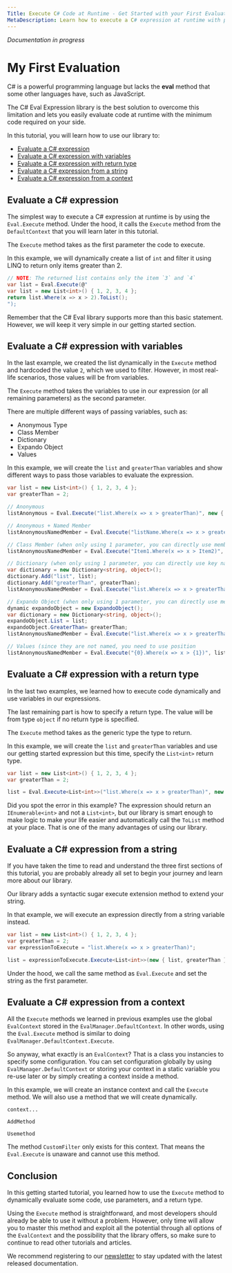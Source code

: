 ```yaml
---
Title: Execute C# Code at Runtime - Get Started with your First Evaluation
MetaDescription: Learn how to execute a C# expression at runtime with parameter, return type, and from a dynamic string expression.
---
```


_Documentation in progress_

# My First Evaluation

C# is a powerful programming language but lacks the **eval** method that some other languages have, such as JavaScript.

The C# Eval Expression library is the best solution to overcome this limitation and lets you easily evaluate code at runtime with the minimum code required on your side.

In this tutorial, you will learn how to use our library to:

- [Evaluate a C# expression](#)
- [Evaluate a C# expression with variables](#)
- [Evaluate a C# expression with return type](#)
- [Evaluate a C# expression from a string](#)
- [Evaluate a C# expression from a context](#)

## Evaluate a C# expression

The simplest way to execute a C# expression at runtime is by using the `Eval.Execute` method. Under the hood, it calls the `Execute` method from the `DefaultContext` that you will learn later in this tutorial.

The `Execute` method takes as the first parameter the code to execute. 

In this example, we will dynamically create a list of `int` and filter it using LINQ to return only items greater than 2. 

```csharp
// NOTE: The returned list contains only the item `3` and `4`
var list = Eval.Execute(@"
var list = new List<int>() { 1, 2, 3, 4 };
return list.Where(x => x > 2).ToList();
");
```

Remember that the C# Eval library supports more than this basic statement. However, we will keep it very simple in our getting started section.

## Evaluate a C# expression with variables

In the last example, we created the list dynamically in the `Execute` method and hardcoded the value `2`, which we used to filter. However, in most real-life scenarios, those values will be from variables.

The `Execute` method takes the variables to use in our expression (or all remaining parameters) as the second parameter.

There are multiple different ways of passing variables, such as:

- Anonymous Type
- Class Member
- Dictionary
- Expando Object
- Values

In this example, we will create the `list` and `greaterThan` variables and show different ways to pass those variables to evaluate the expression.

```csharp
var list = new List<int>() { 1, 2, 3, 4 };
var greaterThan = 2;

// Anonymous
listAnonymous = Eval.Execute("list.Where(x => x > greaterThan)", new { list, greaterThan });

// Anonymous + Named Member
listAnonymousNamedMember = Eval.Execute("listName.Where(x => x > greaterThanName)", new { listName = list, greaterThanName = greaterThan });

// Class Member (when only using 1 parameter, you can directly use member name)
listAnonymousNamedMember = Eval.Execute("Item1.Where(x => x > Item2)", new Tuple<List<int>, int>(list, greaterThan));

// Dictionary (when only using 1 parameter, you can directly use key name)
var dictionary = new Dictionary<string, object>();
dictionary.Add("list", list);
dictionary.Add("greaterThan", greaterThan);
listAnonymousNamedMember = Eval.Execute("list.Where(x => x > greaterThan)", dictionary);

// Expando Object (when only using 1 parameter, you can directly use member name)
dynamic expandoObject = new ExpandoObject();
var dictionary = new Dictionary<string, object>();
expandoObject.List = list;
expandoObject.GreaterThan= greaterThan;
listAnonymousNamedMember = Eval.Execute("list.Where(x => x > greaterThan)", dictionary);

// Values (since they are not named, you need to use position
listAnonymousNamedMember = Eval.Execute("{0}.Where(x => x > {1})", list, greaterThan);
```

## Evaluate a C# expression with a return type

In the last two examples, we learned how to execute code dynamically and use variables in our expressions.

The last remaining part is how to specify a return type. The value will be from type `object` if no return type is specified.

The `Execute` method takes as the generic type the type to return.

In this example, we will create the `list` and `greaterThan` variables and use our getting started expression but this time, specify the `List<int>` return type.

```csharp
var list = new List<int>() { 1, 2, 3, 4 };
var greaterThan = 2;

list = Eval.Execute<List<int>>("list.Where(x => x > greaterThan)", new { list, greaterThan });
```

Did you spot the error in this example? The expression should return an `IEnumerable<int>` and not a `List<int>`, but our library is smart enough to make logic to make your life easier and automatically call the `ToList` method at your place. That is one of the many advantages of using our library.

## Evaluate a C# expression from a string

If you have taken the time to read and understand the three first sections of this tutorial, you are probably already all set to begin your journey and learn more about our library.

Our library adds a syntactic sugar execute extension method to extend your string.

In that example, we will execute an expression directly from a string variable instead.

```csharp
var list = new List<int>() { 1, 2, 3, 4 };
var greaterThan = 2;
var expressionToExecute = "list.Where(x => x > greaterThan)";

list = expressionToExecute.Execute<List<int>>(new { list, greaterThan });
```

Under the hood, we call the same method as `Eval.Execute` and set the string as the first parameter.

## Evaluate a C# expression from a context

All the `Execute` methods we learned in previous examples use the global `EvalContext` stored in the `EvalManager.DefaultContext`. In other words, using the `Eval.Execute` method is similar to doing `EvalManager.DefaultContext.Execute`.

So anyway, what exactly is an `EvalContext`? That is a class you instancies to specify some configuration. You can set configuration globally by using `EvalManager.DefaultContext` or storing your context in a static variable you re-use later or by simply creating a context inside a method.

In this example, we will create an instance context and call the `Execute` method. We will also use a method that we will create dynamically.

```
context...

AddMethod

Usemethod
```

The method `CustomFilter` only exists for this context. That means the `Eval.Execute` is unaware and cannot use this method.

## Conclusion

In this getting started tutorial, you learned how to use the `Execute` method to dynamically evaluate some code, use parameters, and a return type.

Using the `Execute` method is straightforward, and most developers should already be able to use it without a problem. However, only time will allow you to master this method and exploit all the potential through all options of the `EvalContext` and the possibility that the library offers, so make sure to continue to read other tutorials and articles.

We recommend registering to our [newsletter](https://mailchi.mp/zzzprojects/eval_expression_newsletter) to stay updated with the latest released documentation.